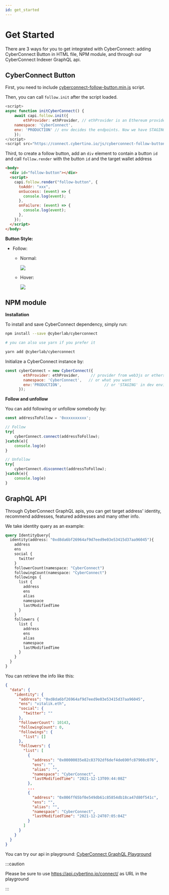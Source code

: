 ```yaml
---
id: get_started
---
```

# Get Started

There are 3 ways for you to get integrated with CyberConnect: adding CyberConnect Button in HTML file, NPM module, and through our CyberConnect Indexer GraphQL api.


## CyberConnect Button

First, you need to include [cyberconnect-follow-button.min.js](https://connect.cybertino.io/js/cyberconnect-follow-button.min.js) script.

Then, you can call `follow.init` after the script loaded.

```js
<script>
async function initCyberConnect() {
    await capi.follow.init({
        ethProvider: ethProvider, // ethProvider is an Ethereum provider
	namespace: 'CyberConnect',
	env: 'PRODUCTION' // env decides the endpoints. Now we have STAGING and PRODUCTION. The default value is PRODUCTION
    });
</script>
<script src="https://connect.cybertino.io/js/cyberconnect-follow-button.min.js" defer onload="initCyberConnect"></script>
```

Third, to create a follow button, add an `div` element to contain a button `id` and call `follow.render` with the button `id` and the target wallet address

```html
<body>
  <div id="follow-button"></div>
  <script>
    capi.follow.render("follow-button", {
      toAddr: "xxx",
      onSuccess: (event) => {
        console.log(event);
      },
      onFailure: (event) => {
        console.log(event);
      },
    });
  </script>
</body>
```

<b>Button Style:</b>
* Follow:
  * Normal:

    ![](https://user-images.githubusercontent.com/17503721/143494393-d397246e-0901-4026-aa8a-666515ad6cc5.png)
  * Hover:

    ![](https://user-images.githubusercontent.com/17503721/143494572-598b1e0a-9c76-4f61-83d0-f25e589ef66e.png)

## NPM module

**Installation**

To install and save CyberConnect dependency, simply run:

```bash
npm install --save @cyberlab/cyberconnect

# you can also use yarn if you prefer it

yarn add @cyberlab/cyberconnect
```

Initialize a CyberConnect instance by:

```js
const cyberConnect = new CyberConnect({
        ethProvider: ethProvider,     // provider from web3js or ethers.js or other 
        namespace: 'CyberConnect',   // or what you want
        env:'PRODUCTION',                   // or 'STAGING' in dev environment
      });
```

**Follow and unfollow**

You can add following or unfollow somebody by: 

```js
const addressToFollow = '0xxxxxxxxxx';

// Follow
try{
    cyberConnect.connect(addressToFollow);
}catch(e){
    console.log(e)
}

// Unfollow
try{
    cyberConnect.disconnect(addressToFollow);
}catch(e){
    console.log(e)
}

```

## GraphQL API

Through CyberConnect GraphQL apis, you can get target address' identity, recommend addresses, featured addresses and many other info. 

We take identity query as an example:

```graphql
query IdentityQuery{
  identity(address: "0xd8da6bf26964af9d7eed9e03e53415d37aa96045"){
    address
    ens
    social {
      twitter
    } 
    followerCount(namespace: "CyberConnect")
    followingCount(namespace: "CyberConnect")
    followings {
      list {
        address
        ens
        alias
        namespace
        lastModifiedTime
      }
    }
    followers {
      list {
        address
        ens
        alias
        namespace
        lastModifiedTime
      }
    } 
  }
}
```

You can retrieve the info like this:

```json
{
  "data": {
    "identity": {
      "address": "0xd8da6bf26964af9d7eed9e03e53415d37aa96045",
      "ens": "vitalik.eth",
      "social": {
        "twitter": ""
      },
      "followerCount": 10143,
      "followingCount": 0,
      "followings": {
        "list": []
      },
      "followers": {
        "list": [
          {
            "address": "0x00000035e82c83792df6def4de690fc87908c076",
            "ens": "",
            "alias": "",
            "namespace": "CyberConnect",
            "lastModifiedTime": "2021-12-13T09:44:08Z"
          },
          ...
          {
            "address": "0x006ff65bf0e549db61c85854db18ca47d80f541c",
            "ens": "",
            "alias": "",
            "namespace": "CyberConnect",
            "lastModifiedTime": "2021-12-24T07:05:04Z"
          }
        ]
      }
    }
  }
}
```

You can try our api in playground: [CyberConnect GraphQL Playground](https://api.cybertino.io/connect/graphiql)

:::caution

Please be sure to use https://api.cybertino.io/connect/ as URL in the playground

:::



